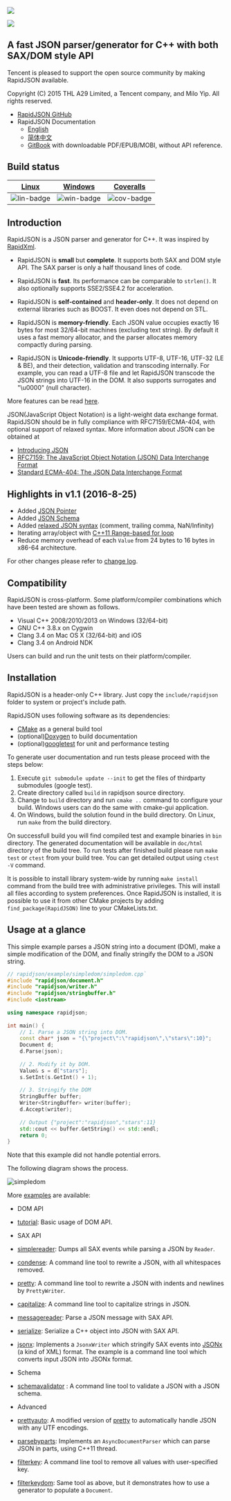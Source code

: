 ![](doc/logo/rapidjson.png) 
 
![](https://img.shields.io/badge/release-v1.1.0-blue.png) 
 
## A fast JSON parser/generator for C++ with both SAX/DOM style API  
 
Tencent is pleased to support the open source community by making RapidJSON available. 
 
Copyright (C) 2015 THL A29 Limited, a Tencent company, and Milo Yip. All rights reserved. 
 
* [RapidJSON GitHub](https://github.com/miloyip/rapidjson/) 
* RapidJSON Documentation 
  * [English](http://rapidjson.org/) 
  * [简体中文](http://rapidjson.org/zh-cn/) 
  * [GitBook](https://www.gitbook.com/book/miloyip/rapidjson/) with downloadable PDF/EPUB/MOBI, without API reference. 
 
## Build status 
 
| [Linux][lin-link] | [Windows][win-link] | [Coveralls][cov-link] | 
| :---------------: | :-----------------: | :-------------------: | 
| ![lin-badge]      | ![win-badge]        | ![cov-badge]          | 
 
[lin-badge]: https://travis-ci.org/miloyip/rapidjson.png?branch=master "Travis build status" 
[lin-link]:  https://travis-ci.org/miloyip/rapidjson "Travis build status" 
[win-badge]: https://ci.appveyor.com/api/projects/status/u658dcuwxo14a8m9/branch/master "AppVeyor build status" 
[win-link]:  https://ci.appveyor.com/project/miloyip/rapidjson/branch/master "AppVeyor build status" 
[cov-badge]: https://coveralls.io/repos/miloyip/rapidjson/badge.png?branch=master 
[cov-link]:  https://coveralls.io/r/miloyip/rapidjson?branch=master 
 
## Introduction 
 
RapidJSON is a JSON parser and generator for C++. It was inspired by [RapidXml](http://rapidxml.sourceforge.net/). 
 
* RapidJSON is **small** but **complete**. It supports both SAX and DOM style API. The SAX parser is only a half thousand lines of code. 
 
* RapidJSON is **fast**. Its performance can be comparable to `strlen()`. It also optionally supports SSE2/SSE4.2 for acceleration. 
 
* RapidJSON is **self-contained** and **header-only**. It does not depend on external libraries such as BOOST. It even does not depend on STL. 
 
* RapidJSON is **memory-friendly**. Each JSON value occupies exactly 16 bytes for most 32/64-bit machines (excluding text string). By default it uses a fast memory allocator, and the parser allocates memory compactly during parsing. 
 
* RapidJSON is **Unicode-friendly**. It supports UTF-8, UTF-16, UTF-32 (LE & BE), and their detection, validation and transcoding internally. For example, you can read a UTF-8 file and let RapidJSON transcode the JSON strings into UTF-16 in the DOM. It also supports surrogates and "\u0000" (null character). 
 
More features can be read [here](doc/features.md). 
 
JSON(JavaScript Object Notation) is a light-weight data exchange format. RapidJSON should be in fully compliance with RFC7159/ECMA-404, with optional support of relaxed syntax. More information about JSON can be obtained at 
* [Introducing JSON](http://json.org/) 
* [RFC7159: The JavaScript Object Notation (JSON) Data Interchange Format](http://www.ietf.org/rfc/rfc7159.txt) 
* [Standard ECMA-404: The JSON Data Interchange Format](http://www.ecma-international.org/publications/standards/Ecma-404.htm) 
 
## Highlights in v1.1 (2016-8-25) 
 
* Added [JSON Pointer](doc/pointer.md) 
* Added [JSON Schema](doc/schema.md) 
* Added [relaxed JSON syntax](doc/dom.md) (comment, trailing comma, NaN/Infinity) 
* Iterating array/object with [C++11 Range-based for loop](doc/tutorial.md) 
* Reduce memory overhead of each `Value` from 24 bytes to 16 bytes in x86-64 architecture. 
 
For other changes please refer to [change log](CHANGELOG.md). 
 
## Compatibility 
 
RapidJSON is cross-platform. Some platform/compiler combinations which have been tested are shown as follows. 
* Visual C++ 2008/2010/2013 on Windows (32/64-bit) 
* GNU C++ 3.8.x on Cygwin 
* Clang 3.4 on Mac OS X (32/64-bit) and iOS 
* Clang 3.4 on Android NDK 
 
Users can build and run the unit tests on their platform/compiler. 
 
## Installation 
 
RapidJSON is a header-only C++ library. Just copy the `include/rapidjson` folder to system or project's include path. 
 
RapidJSON uses following software as its dependencies: 
* [CMake](https://cmake.org/) as a general build tool 
* (optional)[Doxygen](http://www.doxygen.org) to build documentation 
* (optional)[googletest](https://github.com/google/googletest) for unit and performance testing 
 
To generate user documentation and run tests please proceed with the steps below: 
 
1. Execute `git submodule update --init` to get the files of thirdparty submodules (google test). 
2. Create directory called `build` in rapidjson source directory. 
3. Change to `build` directory and run `cmake ..` command to configure your build. Windows users can do the same with cmake-gui application. 
4. On Windows, build the solution found in the build directory. On Linux, run `make` from the build directory. 
 
On successfull build you will find compiled test and example binaries in `bin` 
directory. The generated documentation will be available in `doc/html` 
directory of the build tree. To run tests after finished build please run `make 
test` or `ctest` from your build tree. You can get detailed output using `ctest 
-V` command. 
 
It is possible to install library system-wide by running `make install` command 
from the build tree with administrative privileges. This will install all files 
according to system preferences.  Once RapidJSON is installed, it is possible 
to use it from other CMake projects by adding `find_package(RapidJSON)` line to 
your CMakeLists.txt. 
 
## Usage at a glance 
 
This simple example parses a JSON string into a document (DOM), make a simple modification of the DOM, and finally stringify the DOM to a JSON string. 
 
~~~~~~~~~~cpp 
// rapidjson/example/simpledom/simpledom.cpp` 
#include "rapidjson/document.h" 
#include "rapidjson/writer.h" 
#include "rapidjson/stringbuffer.h" 
#include <iostream> 
 
using namespace rapidjson; 
 
int main() { 
    // 1. Parse a JSON string into DOM. 
    const char* json = "{\"project\":\"rapidjson\",\"stars\":10}"; 
    Document d; 
    d.Parse(json); 
 
    // 2. Modify it by DOM. 
    Value& s = d["stars"]; 
    s.SetInt(s.GetInt() + 1); 
 
    // 3. Stringify the DOM 
    StringBuffer buffer; 
    Writer<StringBuffer> writer(buffer); 
    d.Accept(writer); 
 
    // Output {"project":"rapidjson","stars":11} 
    std::cout << buffer.GetString() << std::endl; 
    return 0; 
} 
~~~~~~~~~~ 
 
Note that this example did not handle potential errors. 
 
The following diagram shows the process. 
 
![simpledom](doc/diagram/simpledom.png) 
 
More [examples](https://github.com/miloyip/rapidjson/tree/master/example) are available: 
 
* DOM API 
 * [tutorial](https://github.com/miloyip/rapidjson/blob/master/example/tutorial/tutorial.cpp): Basic usage of DOM API. 
 
* SAX API 
 * [simplereader](https://github.com/miloyip/rapidjson/blob/master/example/simplereader/simplereader.cpp): Dumps all SAX events while parsing a JSON by `Reader`. 
 * [condense](https://github.com/miloyip/rapidjson/blob/master/example/condense/condense.cpp): A command line tool to rewrite a JSON, with all whitespaces removed. 
 * [pretty](https://github.com/miloyip/rapidjson/blob/master/example/pretty/pretty.cpp): A command line tool to rewrite a JSON with indents and newlines by `PrettyWriter`. 
 * [capitalize](https://github.com/miloyip/rapidjson/blob/master/example/capitalize/capitalize.cpp): A command line tool to capitalize strings in JSON. 
 * [messagereader](https://github.com/miloyip/rapidjson/blob/master/example/messagereader/messagereader.cpp): Parse a JSON message with SAX API. 
 * [serialize](https://github.com/miloyip/rapidjson/blob/master/example/serialize/serialize.cpp): Serialize a C++ object into JSON with SAX API. 
 * [jsonx](https://github.com/miloyip/rapidjson/blob/master/example/jsonx/jsonx.cpp): Implements a `JsonxWriter` which stringify SAX events into [JSONx](https://www-01.ibm.com/support/knowledgecenter/SS9H2Y_7.1.0/com.ibm.dp.doc/json_jsonx.html) (a kind of XML) format. The example is a command line tool which converts input JSON into JSONx format. 
 
* Schema 
 * [schemavalidator](https://github.com/miloyip/rapidjson/blob/master/example/schemavalidator/schemavalidator.cpp) : A command line tool to validate a JSON with a JSON schema. 
  
* Advanced 
 * [prettyauto](https://github.com/miloyip/rapidjson/blob/master/example/prettyauto/prettyauto.cpp): A modified version of [pretty](https://github.com/miloyip/rapidjson/blob/master/example/pretty/pretty.cpp) to automatically handle JSON with any UTF encodings. 
 * [parsebyparts](https://github.com/miloyip/rapidjson/blob/master/example/parsebyparts/parsebyparts.cpp): Implements an `AsyncDocumentParser` which can parse JSON in parts, using C++11 thread. 
 * [filterkey](https://github.com/miloyip/rapidjson/blob/master/example/filterkey/filterkey.cpp): A command line tool to remove all values with user-specified key. 
 * [filterkeydom](https://github.com/miloyip/rapidjson/blob/master/example/filterkeydom/filterkeydom.cpp): Same tool as above, but it demonstrates how to use a generator to populate a `Document`. 
